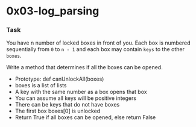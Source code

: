 # 0x03-log_parsing

### Task
You have n number of locked boxes in front of you. Each box is numbered sequentially from `0` to `n - 1` and each box may contain `keys` to the other `boxes`.

Write a method that determines if all the boxes can be opened.

- Prototype: def canUnlockAll(boxes)
- boxes is a list of lists
- A key with the same number as a box opens that box
- You can assume all keys will be positive integers
- There can be keys that do not have boxes
- The first box boxes[0] is unlocked
- Return True if all boxes can be opened, else return False

